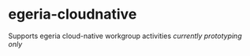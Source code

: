 # egeria-cloudnative
Supports egeria cloud-native workgroup activities *currently prototyping only*
